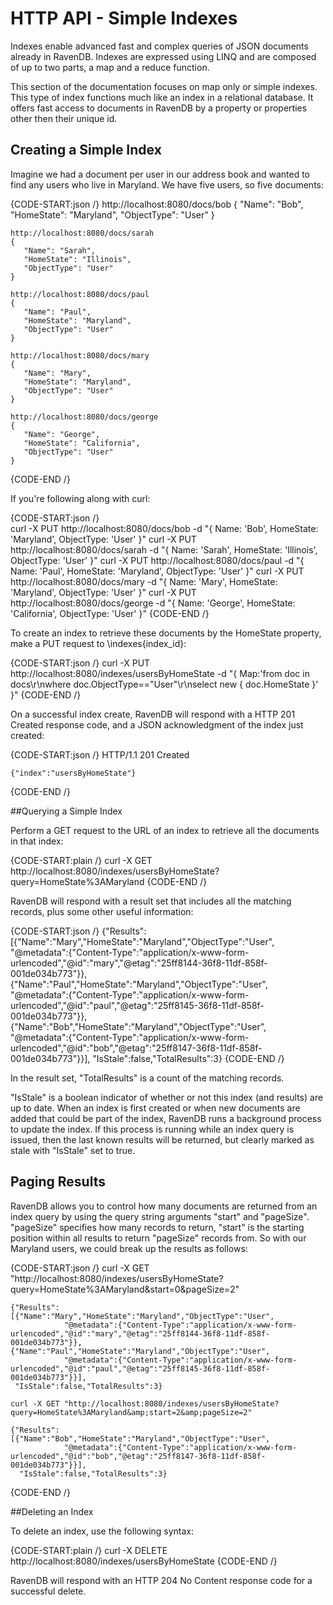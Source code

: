 # HTTP API - Simple Indexes
Indexes enable advanced fast and complex queries of JSON documents already in RavenDB. Indexes are expressed using LINQ and are composed of up to two parts, a map and a reduce function.

This section of the documentation focuses on map only or simple indexes. This type of index functions much like an index in a relational database. It offers fast access to documents in RavenDB by a property or properties other then their unique id.

## Creating a Simple Index
Imagine we had a document per user in our address book and wanted to find any users who live in Maryland. We have five users, so five documents:

{CODE-START:json /}
    http://localhost:8080/docs/bob
    {
       "Name": "Bob",
       "HomeState": "Maryland",
       "ObjectType": "User"
    }
    
    http://localhost:8080/docs/sarah
    {
       "Name": "Sarah",
       "HomeState": "Illinois",
       "ObjectType": "User"
    }
    
    http://localhost:8080/docs/paul
    {
       "Name": "Paul",
       "HomeState": "Maryland",
       "ObjectType": "User"
    }
    
    http://localhost:8080/docs/mary
    {
       "Name": "Mary",
       "HomeState": "Maryland",
       "ObjectType": "User"
    }
    
    http://localhost:8080/docs/george
    {
       "Name": "George",
       "HomeState": "California",
       "ObjectType": "User"
    }
{CODE-END /}
    
If you're following along with curl:

{CODE-START:json /}    
    curl -X PUT http://localhost:8080/docs/bob -d "{ Name: 'Bob', HomeState: 'Maryland', ObjectType: 'User' }"
    curl -X PUT http://localhost:8080/docs/sarah -d "{ Name: 'Sarah', HomeState: 'Illinois', ObjectType: 'User' }"
    curl -X PUT http://localhost:8080/docs/paul -d "{ Name: 'Paul', HomeState: 'Maryland', ObjectType: 'User' }"
    curl -X PUT http://localhost:8080/docs/mary -d "{ Name: 'Mary', HomeState: 'Maryland', ObjectType: 'User' }"
    curl -X PUT http://localhost:8080/docs/george -d "{ Name: 'George', HomeState: 'California', ObjectType: 'User' }"
{CODE-END /}

To create an index to retrieve these documents by the HomeState property, make a PUT request to \indexes\{index_id}:

{CODE-START:json /}
    curl -X PUT http://localhost:8080/indexes/usersByHomeState 
              -d "{ Map:'from doc in docs\r\nwhere doc.ObjectType==\"User\"\r\nselect new { doc.HomeState }' }"
{CODE-END /}

On a successful index create, RavenDB will respond with a HTTP 201 Created response code, and a JSON acknowledgment of the index just created:

{CODE-START:json /}
    HTTP/1.1 201 Created

    {"index":"usersByHomeState"}
{CODE-END /}

##Querying a Simple Index

Perform a GET request to the URL of an index to retrieve all the documents in that index:

{CODE-START:plain /}
    curl -X GET http://localhost:8080/indexes/usersByHomeState?query=HomeState%3AMaryland
{CODE-END /}

RavenDB will respond with a result set that includes all the matching records, plus some other useful information:

{CODE-START:json /}
    {"Results":
    [{"Name":"Mary","HomeState":"Maryland","ObjectType":"User",
               "@metadata":{"Content-Type":"application/x-www-form-urlencoded","@id":"mary","@etag":"25ff8144-36f8-11df-858f-001de034b773"}},
    {"Name":"Paul","HomeState":"Maryland","ObjectType":"User",
               "@metadata":{"Content-Type":"application/x-www-form-urlencoded","@id":"paul","@etag":"25ff8145-36f8-11df-858f-001de034b773"}},
    {"Name":"Bob","HomeState":"Maryland","ObjectType":"User",
               "@metadata":{"Content-Type":"application/x-www-form-urlencoded","@id":"bob","@etag":"25ff8147-36f8-11df-858f-001de034b773"}}],
     "IsStale":false,"TotalResults":3}
{CODE-END /}

In the result set, "TotalResults" is a count of the matching records.

"IsStale" is a boolean indicator of whether or not this index (and results) are up to date. When an index is first created or when new documents are added that could be part of the index, RavenDB runs a background process to update the index. If this process is running while an index query is issued, then the last known results will be returned, but clearly marked as stale with "IsStale" set to true.

## Paging Results

RavenDB allows you to control how many documents are returned from an index query by using the query string arguments "start" and "pageSize". "pageSize" specifies how many records to return, "start" is the starting position within all results to return "pageSize" records from. So with our Maryland users, we could break up the results as follows:

{CODE-START:json /}
    curl -X GET "http://localhost:8080/indexes/usersByHomeState?query=HomeState%3AMaryland&amp;start=0&amp;pageSize=2"
    
    {"Results":
    [{"Name":"Mary","HomeState":"Maryland","ObjectType":"User",
                "@metadata":{"Content-Type":"application/x-www-form-urlencoded","@id":"mary","@etag":"25ff8144-36f8-11df-858f-001de034b773"}},
    {"Name":"Paul","HomeState":"Maryland","ObjectType":"User",
                "@metadata":{"Content-Type":"application/x-www-form-urlencoded","@id":"paul","@etag":"25ff8145-36f8-11df-858f-001de034b773"}}],
     "IsStale":false,"TotalResults":3}
    
    curl -X GET "http://localhost:8080/indexes/usersByHomeState?query=HomeState%3AMaryland&amp;start=2&amp;pageSize=2"
    
    {"Results":
    [{"Name":"Bob","HomeState":"Maryland","ObjectType":"User",
                "@metadata":{"Content-Type":"application/x-www-form-urlencoded","@id":"bob","@etag":"25ff8147-36f8-11df-858f-001de034b773"}}],
      "IsStale":false,"TotalResults":3}
{CODE-END /}

##Deleting an Index

To delete an index, use the following syntax:

{CODE-START:plain /}
    curl -X DELETE http://localhost:8080/indexes/usersByHomeState
{CODE-END /}

RavenDB will respond with an HTTP 204 No Content response code for a successful delete.